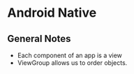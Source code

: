 # Android Native

## General Notes

- Each component of an app is a view
- ViewGroup allows us to order objects.